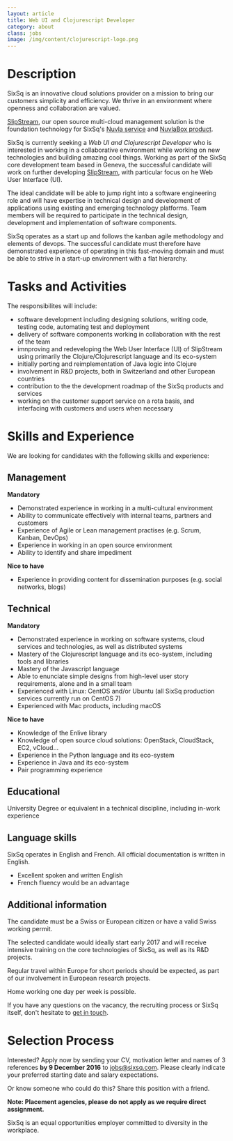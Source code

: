 ```yaml
---
layout: article
title: Web UI and Clojurescript Developer
category: about
class: jobs
image: /img/content/clojurescript-logo.png
---
```


Description
====
SixSq is an innovative cloud solutions provider on a mission to bring our customers simplicity and efficiency. We thrive in an environment where openness and collaboration are valued. 

[SlipStream](/products/slipstream), our open source multi-cloud management solution is the foundation technology for SixSq's [Nuvla service](/services/nuvla) and [NuvlaBox product](/products/nuvlabox).

SixSq is currently seeking a *Web UI and Clojurescript Developer* who is interested in working in a collaborative environment while working on new technologies and building amazing cool things. Working as part of the SixSq core development team based in Geneva, the successful candidate will work on further developing [SlipStream](/products/slipstream), with particular focus on he Web User Interface (UI).

The ideal candidate will be able to jump right into a software engineering role and will have expertise in technical design and development of applications using existing and emerging technology platforms. Team members will be required to participate in the technical design, development and implementation of software components. 

SixSq operates as a start up and follows the kanban agile methodology and elements of devops. The successful candidate must therefore have demonstrated experience of operating in this fast-moving domain and must be able to strive in a start-up environment with a flat hierarchy.

Tasks and Activities
====
The responsibilites will include:

- software development including designing solutions, writing code, testing code, automating test and deployment
- delivery of software components working in collaboration with the rest of the team 
- imnproving and redeveloping the Web User Interface (UI) of SlipStream using primarily the Clojure/Clojurescript language and its eco-system
- initially porting and reimplementation of Java logic into Clojure 
- involvement in R&D projects, both in Switzerland and other European countries
- contribution to the the development roadmap of the SixSq products and services
- working on the customer support service on a rota basis, and interfacing with customers and users when necessary


Skills and Experience
====

We are looking for candidates with the following skills and experience:  


Management
----

**Mandatory**

- Demonstrated experience in working in a multi-cultural environment
- Ability to communicate effectively with internal teams, partners and customers
- Experience of Agile or Lean management practises (e.g. Scrum, Kanban, DevOps)
- Experience in working in an open source environment
- Ability to identify and share impediment

**Nice to have**

- Experience in providing content for dissemination purposes (e.g. social networks, blogs)


Technical
----

**Mandatory**

- Demonstrated experience in working on software systems, cloud services and technologies, as well as distributed systems
- Mastery of the Clojurescript language and its eco-system, including tools and libraries
- Mastery of the Javascript language
- Able to enunciate simple designs from high-level user story requirements, alone and in a small team
- Experienced with Linux: CentOS and/or Ubuntu (all SixSq production services currently run on CentOS 7)
- Experienced with Mac products, including macOS

**Nice to have**

- Knowledge of the Enlive library
- Knowledge of open source cloud solutions: OpenStack, CloudStack, EC2, vCloud...
- Experience in the Python language and its eco-system
- Experience in Java and its eco-system
- Pair programming experience


Educational
----

University Degree or equivalent in a technical discipline, including in-work experience


Language skills
----

SixSq operates in English and French. All official documentation is written in English.

- Excellent spoken and written English
- French fluency would be an advantage

Additional information
----
The candidate must be a Swiss or European citizen or have a valid Swiss working permit. 

The selected candidate would ideally start early 2017 and will receive intensive training on the core technologies of SixSq, as well as its R&D projects.

Regular travel within Europe for short periods should be expected, as part of our involvement in European research projects.

Home working one day per week is possible.


If you have any questions on the vacancy, the recruiting process or SixSq itself, don't hesitate to [get in touch](mailto:jobs@sixsq.com?subject=job%20application).

Selection Process
===================

Interested? Apply now by sending your CV, motivation letter and names of 3 references **by 9 December 2016** to [jobs@sixsq.com](mailto:jobs@sixsq.com?subject=job%20application). Please clearly indicate your preferred starting date and salary expectations.

Or know someone who could do this? Share this position with a friend.

**Note: Placement agencies, please do not apply as we require direct assignment.**

SixSq is an equal opportunities employer committed to diversity in the workplace.